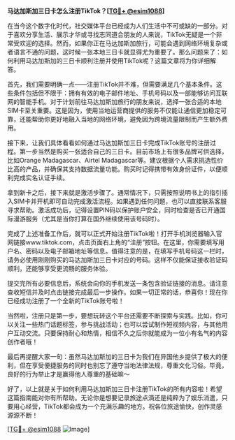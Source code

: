 **马达加斯加三日卡怎么注册TikTok？[[TG💪+ @esim1088](https://t.me/s/esim1088)]**

在当今这个数字化时代，社交媒体平台已经成为人们生活中不可或缺的一部分。对于喜欢分享生活、展示才华或寻找志同道合朋友的人来说，TikTok无疑是一个非常受欢迎的选择。然而，如果你正在马达加斯加旅行，可能会遇到网络环境复杂或者语言不通的问题，这时候一张本地三日卡就显得尤为重要了。那么问题来了：如何利用马达加斯加的三日卡顺利注册并使用TikTok呢？这篇文章将为你详细解答。

首先，我们需要明确一点——注册TikTok并不难，但需要满足几个基本条件。这些条件包括但不限于：拥有有效的电子邮件地址、手机号码以及一部能够访问互联网的智能手机。对于计划前往马达加斯加旅行的朋友来说，选择一张合适的本地SIM卡至关重要。这是因为，使用当地运营商提供的服务不仅能让通信更加稳定可靠，还能帮助你更好地融入当地的网络环境，避免因为跨境流量限制而产生额外费用。

接下来，让我们具体看看如何通过马达加斯加三日卡完成TikTok账号的注册过程。第一步当然是购买一张适合自己的三日卡。目前市场上有很多品牌可供选择，比如Orange Madagascar、Airtel Madagascar等。建议根据个人需求挑选性价比高的产品，并确保其支持数据流量功能。购买时记得携带有效身份证件，以便顺利完成实名认证手续。

拿到新卡之后，接下来就是激活步骤了。通常情况下，只需按照说明书上的指引插入SIM卡并开机即可自动完成激活流程。如果遇到任何问题，也可以直接联系客服寻求帮助。激活成功后，记得设置PIN码以保护账户安全，同时检查是否已开通国际漫游服务（尤其是当你打算在国外继续使用该号码时）。

完成了上述准备工作后，就可以正式开始注册TikTok啦！打开手机浏览器输入官网链接www.tiktok.com，点击页面右上角的“注册”按钮。在这里，你需要填写用户名、密码以及电子邮箱地址等信息。值得注意的是，在填写手机号码这一栏时，请务必使用刚刚购买的马达加斯加三日卡对应的号码。这样不仅能保证接收验证码顺利，还能够享受更流畅的服务体验。

提交完所有必要信息后，系统会向你的手机发送一条包含验证链接的消息。请注意查收短信并及时点击链接完成最后一步操作。如果一切正常的话，恭喜你！现在你已经成功注册了一个全新的TikTok账号啦！

当然啦，注册只是第一步，要想玩转这个平台还需要不断探索与实践。比如，你可以关注一些热门话题标签，参与挑战活动；也可以尝试制作短视频内容，与其他用户互动交流。只要保持耐心和热情，相信不久之后你就能成为一位小有名气的内容创作者哦！

最后再提醒大家一句：虽然马达加斯加的三日卡为我们在异国他乡提供了极大的便利，但在享受便捷服务的同时也别忘了遵守当地法律法规，尊重文化习俗。毕竟，良好的行为举止才是赢得他人尊重的基础嘛～

好了，以上就是关于如何利用马达加斯加三日卡注册TikTok的所有内容啦！希望这篇指南能对你有所帮助。无论你是想要记录旅途点滴还是纯粹为了娱乐消遣，只要用心经营，TikTok都会成为一个充满乐趣的地方。祝各位旅途愉快，创作灵感源源不断！

[[TG💪+ @esim1088](https://t.me/s/esim1088) ![Image](https://i.postimg.cc/4NQfJmqS/Snipaste-2025-05-13-00-14-12.png)]